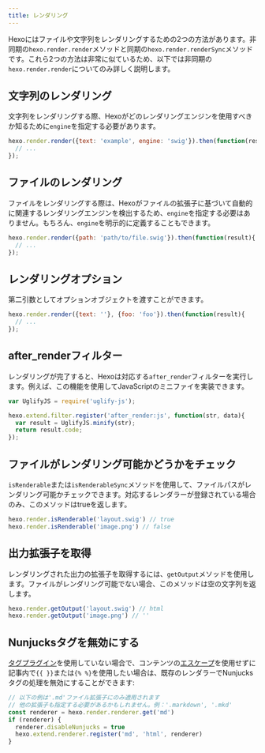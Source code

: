 ```yaml
---
title: レンダリング
---
```

Hexoにはファイルや文字列をレンダリングするための2つの方法があります。非同期の`hexo.render.render`メソッドと同期の`hexo.render.renderSync`メソッドです。これら2つの方法は非常に似ているため、以下では非同期の`hexo.render.render`についてのみ詳しく説明します。

## 文字列のレンダリング

文字列をレンダリングする際、Hexoがどのレンダリングエンジンを使用すべきか知るために`engine`を指定する必要があります。

``` js
hexo.render.render({text: 'example', engine: 'swig'}).then(function(result){
  // ...
});
```

## ファイルのレンダリング

ファイルをレンダリングする際は、Hexoがファイルの拡張子に基づいて自動的に関連するレンダリングエンジンを検出するため、`engine`を指定する必要はありません。もちろん、`engine`を明示的に定義することもできます。

``` js
hexo.render.render({path: 'path/to/file.swig'}).then(function(result){
  // ...
});
```

## レンダリングオプション

第二引数としてオプションオブジェクトを渡すことができます。

``` js
hexo.render.render({text: ''}, {foo: 'foo'}).then(function(result){
  // ...
});
```

## after_renderフィルター

レンダリングが完了すると、Hexoは対応する`after_render`フィルターを実行します。例えば、この機能を使用してJavaScriptのミニファイを実装できます。

``` js
var UglifyJS = require('uglify-js');

hexo.extend.filter.register('after_render:js', function(str, data){
  var result = UglifyJS.minify(str);
  return result.code;
});
```

## ファイルがレンダリング可能かどうかをチェック

`isRenderable`または`isRenderableSync`メソッドを使用して、ファイルパスがレンダリング可能かチェックできます。対応するレンダラーが登録されている場合のみ、このメソッドはtrueを返します。

``` js
hexo.render.isRenderable('layout.swig') // true
hexo.render.isRenderable('image.png') // false
```

## 出力拡張子を取得

レンダリングされた出力の拡張子を取得するには、`getOutput`メソッドを使用します。ファイルがレンダリング可能でない場合、このメソッドは空の文字列を返します。

``` js
hexo.render.getOutput('layout.swig') // html
hexo.render.getOutput('image.png') // ''
```

## Nunjucksタグを無効にする

[タグプラグイン](../docs/tag-plugins)を使用していない場合で、コンテンツの[エスケープ](../docs/troubleshooting#コンテンツのエスケープ)を使用せずに記事内で`{{ }}`または`{% %}`を使用したい場合は、既存のレンダラーでNunjucksタグの処理を無効にすることができます:

``` js
// 以下の例は'.md'ファイル拡張子にのみ適用されます
// 他の拡張子も指定する必要があるかもしれません。例：'.markdown', '.mkd'
const renderer = hexo.render.renderer.get('md')
if (renderer) {
  renderer.disableNunjucks = true
  hexo.extend.renderer.register('md', 'html', renderer)
}
```

